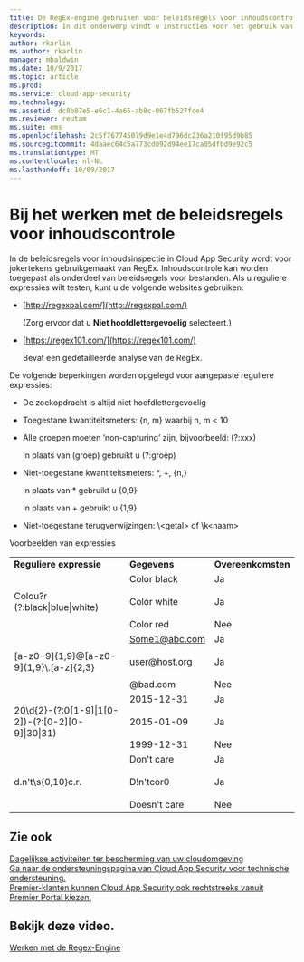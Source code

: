```yaml
---
title: De RegEx-engine gebruiken voor beleidsregels voor inhoudscontrole | Microsoft Docs
description: In dit onderwerp vindt u instructies voor het gebruik van RegEx voor jokertekens in de beleidsregels van Cloud App Security.
keywords: 
author: rkarlin
ms.author: rkarlin
manager: mbaldwin
ms.date: 10/9/2017
ms.topic: article
ms.prod: 
ms.service: cloud-app-security
ms.technology: 
ms.assetid: dc8b87e5-e6c1-4a65-ab8c-067fb527fce4
ms.reviewer: reutam
ms.suite: ems
ms.openlocfilehash: 2c5f767745079d9e1e4d796dc236a210f95d9b85
ms.sourcegitcommit: 4daaec64c5a773cd092d94ee17ca05dfbd9e92c5
ms.translationtype: MT
ms.contentlocale: nl-NL
ms.lasthandoff: 10/09/2017
---
```

# <a name="working-with-the-regex-engine"></a>Bij het werken met de beleidsregels voor inhoudscontrole
 
In de beleidsregels voor inhoudsinspectie in Cloud App Security wordt voor jokertekens gebruikgemaakt van RegEx. Inhoudscontrole kan worden toegepast als onderdeel van beleidsregels voor bestanden. Als u reguliere expressies wilt testen, kunt u de volgende websites gebruiken:  
  
-   [http://regexpal.com/](http://regexpal.com/)  
  
     (Zorg ervoor dat u **Niet hoofdlettergevoelig** selecteert.)  
  
-   [https://regex101.com/](https://regex101.com/)  
  
     Bevat een gedetailleerde analyse van de RegEx.  
  
De volgende beperkingen worden opgelegd voor aangepaste reguliere expressies:  
  
-   De zoekopdracht is altijd niet hoofdlettergevoelig  
   
-   Toegestane kwantiteitsmeters: {n, m} waarbij n, m < 10  
  
-   Alle groepen moeten ‘non-capturing’ zijn, bijvoorbeeld: (?:xxx)  
  
     In plaats van (groep) gebruikt u (?:groep)  
  
-   Niet-toegestane kwantiteitsmeters: *, +, {n,}  
  
     In plaats van * gebruikt u {0,9}  
  
     In plaats van + gebruikt u {1,9}  
  
-   Niet-toegestane terugverwijzingen: \\<getal\> of \k\<naam>  
  
Voorbeelden van expressies  
  
||||  
|-|-|-|  
|**Reguliere expressie**|**Gegevens**|**Overeenkomsten**|  
|Colou?r (?:black&#124;blue&#124;white)|Color black<br /><br /> Color white<br /><br /> Color red|Ja<br /><br /> Ja<br /><br /> Nee|  
|[a-z0-9]{1,9}@[a-z0-9]{1,9}\\.[a-z]{2,3}|Some1@abc.com<br /><br /> user@host.org<br /><br /> @bad.com|Ja<br /><br /> Ja<br /><br /> Nee|  
|20\d{2}-(?:0[1-9]&#124;1[0-2])-(?:[0-2][0-9]&#124;30&#124;31)|2015-12-31<br /><br /> 2015-01-09<br /><br /> 1999-12-31|Ja<br /><br /> Ja<br /><br /> Nee|  
|d.n't\s{0,10}c.r.|Don't     care<br /><br /> D!n'tcor0<br /><br /> Doesn't care|Ja<br /><br /> Ja<br /><br /> Nee|  
 

## <a name="see-also"></a>Zie ook  
[Dagelijkse activiteiten ter bescherming van uw cloudomgeving](daily-activities-to-protect-your-cloud-environment.md)   
[Ga naar de ondersteuningspagina van Cloud App Security voor technische ondersteuning.](http://support.microsoft.com/oas/default.aspx?prid=16031)   
[Premier-klanten kunnen Cloud App Security ook rechtstreeks vanuit Premier Portal kiezen.](https://premier.microsoft.com/)  
  

## <a name="check-out-this-video"></a>Bekijk deze video.
[Werken met de Regex-Engine](https://channel9.msdn.com/Shows/Microsoft-Security/Microsoft-Cloud-App-Security-Working-with-the-Regex-Engine)    